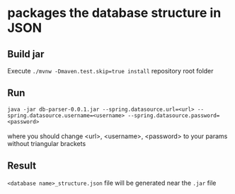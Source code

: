 #  packages the database structure in JSON

## Build jar
Execute `./mvnw -Dmaven.test.skip=true install` repository root folder

## Run
`java -jar db-parser-0.0.1.jar --spring.datasource.url=<url> --spring.datasource.username=<username> --spring.datasource.password=<password>`
<br /><br />where you should change &lt;url&gt;, &lt;username&gt;, &lt;password&gt; to your params without triangular brackets

## Result
`<database name>_structure.json` file will be generated near the `.jar` file
